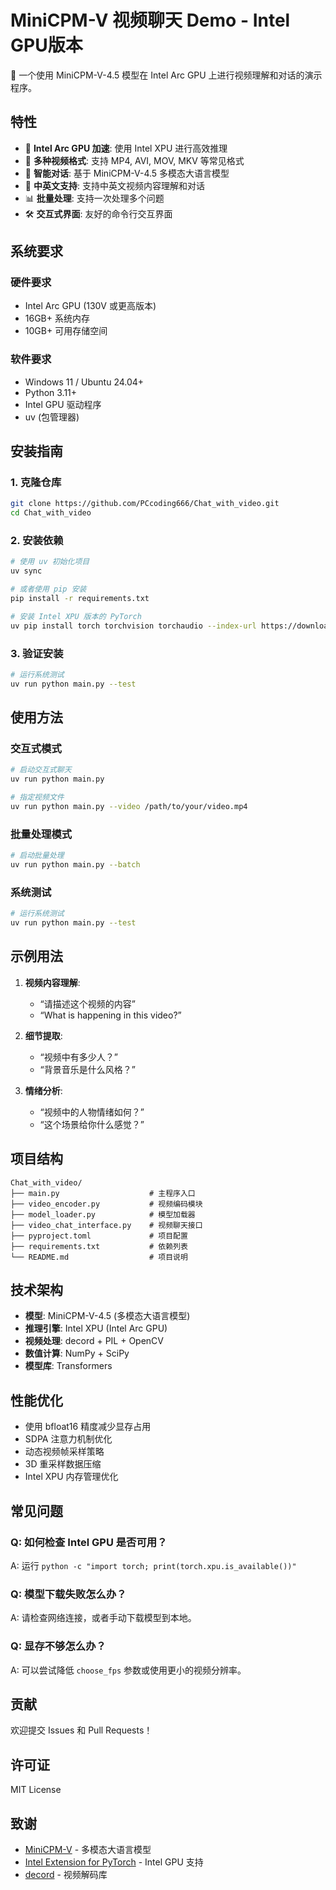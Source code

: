 # MiniCPM-V 视频聊天 Demo - Intel GPU版本

🎥 一个使用 MiniCPM-V-4.5 模型在 Intel Arc GPU 上进行视频理解和对话的演示程序。

## 特性

- 🚀 **Intel Arc GPU 加速**: 使用 Intel XPU 进行高效推理
- 🎥 **多种视频格式**: 支持 MP4, AVI, MOV, MKV 等常见格式
- 🤖 **智能对话**: 基于 MiniCPM-V-4.5 多模态大语言模型
- 💬 **中英文支持**: 支持中英文视频内容理解和对话
- 📊 **批量处理**: 支持一次处理多个问题
- 🛠️ **交互式界面**: 友好的命令行交互界面

## 系统要求

### 硬件要求
- Intel Arc GPU (130V 或更高版本)
- 16GB+ 系统内存
- 10GB+ 可用存储空间

### 软件要求
- Windows 11 / Ubuntu 24.04+
- Python 3.11+
- Intel GPU 驱动程序
- uv (包管理器)

## 安装指南

### 1. 克隆仓库
```bash
git clone https://github.com/PCcoding666/Chat_with_video.git
cd Chat_with_video
```

### 2. 安装依赖
```bash
# 使用 uv 初始化项目
uv sync

# 或者使用 pip 安装
pip install -r requirements.txt

# 安装 Intel XPU 版本的 PyTorch
uv pip install torch torchvision torchaudio --index-url https://download.pytorch.org/whl/xpu
```

### 3. 验证安装
```bash
# 运行系统测试
uv run python main.py --test
```

## 使用方法

### 交互式模式
```bash
# 启动交互式聊天
uv run python main.py

# 指定视频文件
uv run python main.py --video /path/to/your/video.mp4
```

### 批量处理模式
```bash
# 启动批量处理
uv run python main.py --batch
```

### 系统测试
```bash
# 运行系统测试
uv run python main.py --test
```

## 示例用法

1. **视频内容理解**:
   - “请描述这个视频的内容”
   - “What is happening in this video?”

2. **细节提取**:
   - “视频中有多少人？”
   - “背景音乐是什么风格？”

3. **情绪分析**:
   - “视频中的人物情绪如何？”
   - “这个场景给你什么感觉？”

## 项目结构

```
Chat_with_video/
├── main.py                    # 主程序入口
├── video_encoder.py           # 视频编码模块
├── model_loader.py            # 模型加载器
├── video_chat_interface.py    # 视频聊天接口
├── pyproject.toml             # 项目配置
├── requirements.txt           # 依赖列表
└── README.md                  # 项目说明
```

## 技术架构

- **模型**: MiniCPM-V-4.5 (多模态大语言模型)
- **推理引擎**: Intel XPU (Intel Arc GPU)
- **视频处理**: decord + PIL + OpenCV
- **数值计算**: NumPy + SciPy
- **模型库**: Transformers

## 性能优化

- 使用 bfloat16 精度减少显存占用
- SDPA 注意力机制优化
- 动态视频帧采样策略
- 3D 重采样数据压缩
- Intel XPU 内存管理优化

## 常见问题

### Q: 如何检查 Intel GPU 是否可用？
A: 运行 `python -c "import torch; print(torch.xpu.is_available())"`

### Q: 模型下载失败怎么办？
A: 请检查网络连接，或者手动下载模型到本地。

### Q: 显存不够怎么办？
A: 可以尝试降低 `choose_fps` 参数或使用更小的视频分辨率。

## 贡献

欢迎提交 Issues 和 Pull Requests！

## 许可证

MIT License

## 致谢

- [MiniCPM-V](https://github.com/OpenBMB/MiniCPM-V) - 多模态大语言模型
- [Intel Extension for PyTorch](https://github.com/intel/intel-extension-for-pytorch) - Intel GPU 支持
- [decord](https://github.com/dmlc/decord) - 视频解码库